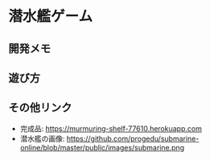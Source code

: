 # 潜水艦ゲーム

## 開発メモ

## 遊び方

## その他リンク
- 完成品: https://murmuring-shelf-77610.herokuapp.com
- 潜水艦の画像: https://github.com/progedu/submarine-online/blob/master/public/images/submarine.png 